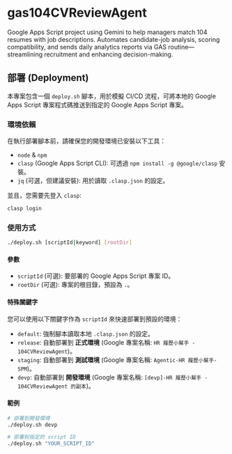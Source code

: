 # gas104CVReviewAgent
Google Apps Script project using Gemini to help managers match 104 resumes with job descriptions. Automates candidate-job analysis, scoring compatibility, and sends daily analytics reports via GAS routine—streamlining recruitment and enhancing decision-making.

## 部署 (Deployment)

本專案包含一個 `deploy.sh` 腳本，用於模擬 CI/CD 流程，可將本地的 Google Apps Script 專案程式碼推送到指定的 Google Apps Script 專案。

### 環境依賴

在執行部署腳本前，請確保您的開發環境已安裝以下工具：
- `node` & `npm`
- `clasp` (Google Apps Script CLI): 可透過 `npm install -g @google/clasp` 安裝。
- `jq` (可選，但建議安裝): 用於讀取 `.clasp.json` 的設定。

並且，您需要先登入 `clasp`:
```bash
clasp login
```

### 使用方式

```bash
./deploy.sh [scriptId|keyword] [rootDir]
```

#### 參數

- `scriptId` (可選): 要部署的 Google Apps Script 專案 ID。
- `rootDir` (可選): 專案的根目錄，預設為 `.`。

#### 特殊關鍵字

您可以使用以下關鍵字作為 `scriptId` 來快速部署到預設的環境：

- `default`: 強制腳本讀取本地 `.clasp.json` 的設定。
- `release`: 自動部署到 **正式環境** (Google 專案名稱: `HR 履歷小幫手 - 104CVReviewAgent`)。
- `staging`: 自動部署到 **測試環境** (Google 專案名稱: `Agentic-HR 履歷小幫手-SPM`)。
- `devp`: 自動部署到 **開發環境** (Google 專案名稱: `[devp]-HR 履歷小幫手 - 104CVReviewAgent 的副本`)。

#### 範例

```bash
# 部署到開發環境
./deploy.sh devp

# 部署到指定的 script ID
./deploy.sh "YOUR_SCRIPT_ID"
```
